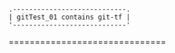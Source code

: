 ```
.----------------------------.
| gitTest_01 contains git-tf |
'----------------------------'
```
==============================
